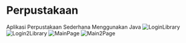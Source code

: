 # Perpustakaan
Aplikasi Perpustakaan Sederhana Menggunakan Java
![LoginLibrary](https://user-images.githubusercontent.com/93025188/213905443-e317f2d8-2916-408e-9806-0cc35954fda9.png)
![Login2Library](https://user-images.githubusercontent.com/93025188/213905407-9359a5f6-1754-4b52-bca7-7a6cf789855c.png)
![MainPage](https://user-images.githubusercontent.com/93025188/213905413-e6fce979-abbf-4192-bd9f-2e17ebf47266.png)
![Main2Page](https://user-images.githubusercontent.com/93025188/213905412-04fe4567-157b-4f64-9281-63afaaea765e.png)
